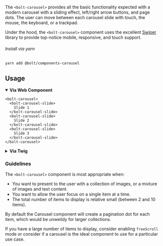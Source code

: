 The `<bolt-carousel>` provides all the basic functionality expected with a modern carousel with a sliding effect, left/right arrow buttons, and page dots. The user can move between each carousel slide with touch, the mouse, the keyboard, or a trackpad.

Under the hood, the `<bolt-carousel>` component uses the excellent <a href="https://idangero.us/swiper/">Swiper</a> library to provide top-notice mobile, responsive, and touch support.

###### Install via yarn

```
yarn add @bolt/components-carousel
```

<h2 class="c-bds-docs__heading-fragment c-bolt-headline c-bolt-headline--bold c-bolt-headline--xxlarge c-bolt-headline--link" id="usage"><bolt-link url="#usage" is-headline>Usage</bolt-link></h2>
<details open>
  <summary><strong>Via Web Component</strong></summary>
  <section>
    <bolt-code-snippet markdown="0" lang="html">
      <pre class="c-bolt-code-snippet c-bolt-code-snippet-syntax--light"><code is="shadow-root">&lt;bolt-carousel&gt;
  &lt;bolt-carousel-slide&gt;
    Slide 1
  &lt;/bolt-carousel-slide&gt;
  &lt;bolt-carousel-slide&gt;
    Slide 2
  &lt;/bolt-carousel-slide&gt;
  &lt;bolt-carousel-slide&gt;
    Slide 3
  &lt;/bolt-carousel-slide&gt;
&lt;/bolt-carousel&gt;</code></pre>
    </bolt-code-snippet>
  </section>
</details>
<details>
  <summary><strong>Via Twig</strong></summary>
  <section>
    <bolt-code-snippet markdown="0" lang="twig">
      <pre class="c-bolt-code-snippet c-bolt-code-snippet-syntax--light"><code is="shadow-root">{% include "@bolt-components-carousel/carousel.twig" with {
  slides: [
    'Slide 1',
    'Slide 2',
    'Slide 3',
  ]
} only %}</code></pre>
    </bolt-code-snippet>
  </section>
</details>

### Guidelines

The `<bolt-carousel>` component is most appropriate when:

- You want to present to the user with a collection of images, or a mixture of images and text content.
- You want to allow the user focus on a single item at a time.
- The total number of items to display is relative small (between 2 and 10 items).

<aside class="c-bds-callout c-bds-callout--notice">
  <p>By default the Carousel component will create a pagination dot for each item, which would be unweildy for larger collections.</p>

  <p>If you have a large number of items to display, consider enabling <code>freeScroll</code> mode or consider if a carousel is the ideal component to use for a particular use case.</p>
</aside>
